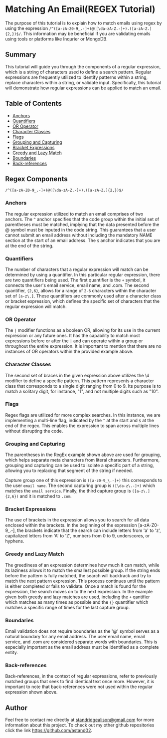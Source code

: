 # Matching An Email(REGEX Tutorial)

The purpose of this tutorial is to explain how to match emails using regex by using the expression `/^([a-zA-Z0-9_.-]+)@([\da-zA-Z.-]+).([a-zA-Z.]{2,})$/`. This information may be beneficial if you are validating emails using tools or platforms like Inqurier or MongoDB.

## Summary

This tutorial will guide you through the components of a regular expression, which is a string of characters used to define a search pattern. Regular expressions are frequently utilized to identify patterns within a string, replace characters within a string, or validate input. Specifically, this tutorial will demonstrate how regular expressions can be applied to match an email.

## Table of Contents

- [Anchors](#anchors)
- [Quantifiers](#quantifiers)
- [OR Operator](#or-operator)
- [Character Classes](#character-classes)
- [Flags](#flags)
- [Grouping and Capturing](#grouping-and-capturing)
- [Bracket Expressions](#bracket-expressions)
- [Greedy and Lazy Match](#greedy-and-lazy-match)
- [Boundaries](#boundaries)
- [Back-references](#back-references)

## Regex Components

`/^([a-zA-Z0-9_.-]+)@([\da-zA-Z.-]+).([a-zA-Z.]{2,})$/`

### Anchors

The regular expression utilized to match an email comprises of two anchors. The `^` anchor specifies that the code group within the initial set of parentheses must be matched, implying that the data presented before the @ symbol must be inputed in the code string. This guarantees that a user cannot submit an email address without including the mandatory NAME section at the start of an email address. The `$` anchor indicates that you are at the end of the string.

### Quantifiers

The number of characters that a regular expression will match can be determined by using a quantifier. In this particular regular expression, there are two quantifiers being used. The first quantifier is the `+` symbol, it connects the user's email service, email name, and .com. The second quantifier, `{2,6}`, allows for a range of `2-6` characters within the character set of `[a-z\.]`. These quantifiers are commonly used after a character class or bracket expression, which defines the specific set of characters that the regular expression will match.

### OR Operator

The `|` modifier functions as a boolean OR, allowing for its use in the current expression or any future ones. It has the capability to match most expressions before or after the `|` and can operate within a group or throughout the entire expression. It is important to mention that there are no instances of OR operators within the provided example above.

### Character Classes

The second set of braces in the given expression above utilizes the \d modifier to define a specific pattern. This pattern represents a character class that corresponds to a single digit ranging from 0 to 9. Its purpose is to match a solitary digit, for instance, "1", and not multiple digits such as "10".

### Flags

Regex flags are utilized for more complex searches. In this instance, we are implementing a multi-line flag, indicated by the `^` at the start and `$` at the end of the regex. This enables the expression to span across multiple lines without disrupting the code.

### Grouping and Capturing

The parentheses in the RegEx example shown above are used for grouping, which helps separate meta characters from literal characters. Furthermore, grouping and capturing can be used to isolate a specific part of a string, allowing you to replacing that segment of the string if needed.

Capture group one of this expression is `([a-z0-9_\.-]+)` this corresponds to the user  `email name`. The second capturing group is `([\da-z\.-]+)` which matches the `email service`. Finally, the third capture group is `([a-z\.]{2,6})` and it is matched to `.com`.

### Bracket Expressions

The use of brackets in the expression allows you to search for all data enclosed within the brackets. In the beginning of the expression [a-zA-Z0-9_.-], the brackets indicate that the search can include letters from 'a' to 'z', capitalized letters from 'A' to 'Z', numbers from 0 to 9, underscores, or hyphens.

### Greedy and Lazy Match

The greediness of an expression determines how much it can match, while its laziness allows it to match the smallest possible group. If the string ends before the pattern is fully matched, the search will backtrack and try to match the next pattern expression. This process continues until the pattern is either completed or fails to validate. Once a match is found for the expression, the search moves on to the next expression. In the example given both greedy and lazy matches are used, including the `+` qantifier which matches as many times as possible and the `{}` quantifier which matches a specific range of times for the last capture group.

### Boundaries

Email validation does not require boundaries as the '@' symbol serves as a natural boundary for any email address. The user email name, email service, and .com are considered separate words with boundaries. This is especially important as the email address must be identified as a complete entity.

### Back-references

Back-references, in the context of regular expressions, refer to previously matched groups that seek to find identical text once more. However, it is important to note that back-references were not used within the regular expression shown above.

## Author

Feel free to contact me directly at standridgealison@gmail.com for more information about this project. To check out my other github repositories click the link https://github.com/astand02.
